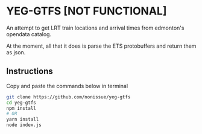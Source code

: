 # YEG-GTFS [NOT FUNCTIONAL]

An attempt to get LRT train locations and arrival times from edmonton's opendata catalog.

At the moment, all that it does is parse the ETS protobuffers and return them as json.

## Instructions 

Copy and paste the commands below in terminal
``` bash
git clone https://github.com/nonissue/yeg-gtfs
cd yeg-gtfs
npm install
# OR
yarn install  
node index.js
```
